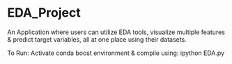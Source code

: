 # EDA_Project
An Application where users can utilize EDA tools, visualize multiple features & predict target variables, all at one place using their datasets.


To Run:
Activate conda boost environment & compile using:
ipython EDA.py
